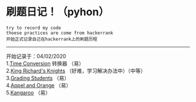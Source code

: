刷题日记！（pyhon）
===
    try to record my code
    thoese practices are come from hackerrank
    开始正式记录自己在hackerrank上的刷题历程
---


开始记录于：04/02/2020  
1.[Time Conversion](https://www.hackerrank.com/challenges/time-conversion/problem?h_r=internal-search "12小时制转24小时制")    转换器  （易）  
2.[King Richard's Knights](https://www.hackerrank.com/challenges/king-richards-knights/problem?h_r=internal-search " “理查德王的骑士们” ")     （好难，学习解决办法中）（中等）  
3.[Grading Students](https://www.hackerrank.com/challenges/grading/problem?h_r=internal-search "成绩表处理脚本")         （易）  
4.[Appel and Orange](https://www.hackerrank.com/challenges/apple-and-orange/problem?h_r=internal-search "家旁边的水果树")       （易）  
5.[Kangaroo](https://www.hackerrank.com/challenges/kangaroo/problem?h_r=internal-search  "袋鼠赛跳 （一元函数求解）")         （易）  
